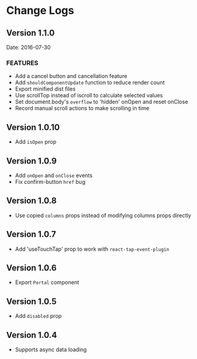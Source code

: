 # Change Logs

## Version 1.1.0

Date: 2016-07-30

### FEATURES

- Add a cancel button and cancellation feature
- Add `shouldComponentUpdate` function to reduce render count
- Export minified dist files
- Use scrollTop instead of iscroll to calculate selected values
- Set document.body's `overflow` to 'hidden' onOpen and reset onClose
- Record manual scroll actions to make scrolling in time

## Version 1.0.10

- Add `isOpen` prop

## Version 1.0.9

- Add `onOpen` and `onClose` events
- Fix confirm-button `href` bug

## Version 1.0.8

- Use copied `columns` props instead of modifying columns props directly

## Version 1.0.7

- Add 'useTouchTap' prop to work with `react-tap-event-plugin`

## Version 1.0.6

- Export `Portal` component

## Version 1.0.5

- Add `disabled` prop

## Version 1.0.4

- Supports async data loading